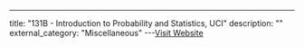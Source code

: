 ---
title: "131B - Introduction to Probability and Statistics, UCI"
description: ""
external_category: "Miscellaneous"
---[Visit Website](https://www.youtube.com/playlist?list=PLqOZ6FD_RQ7k-j-86QUC2_0nEu0QOP-Wy)

